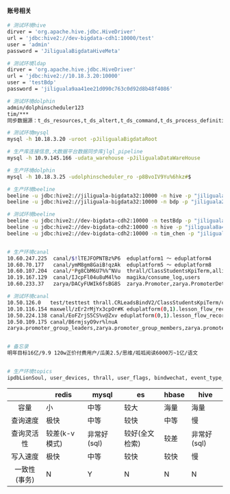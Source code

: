 #### 账号相关

```bash
# 测试环境hive
dirver = 'org.apache.hive.jdbc.HiveDriver'
url = 'jdbc:hive2://dev-bigdata-cdh1:10000/test'
user = 'admin'
password = 'JiligualaBigdataHiveMeta'

# 测试环境ldap
dirver = 'org.apache.hive.jdbc.HiveDriver'
url = 'jdbc:hive2://10.18.3.20:10000'
user = 'testBdp'
password = 'jiliguala9aa41ee21d090c763c0d92d8b48f4086'

# 测试环境dolphin
admin/dolphinscheduler123
tim/***
同步数据源：t_ds_resources,t_ds_altert,t_ds_command,t_ds_process_definition,t_ds_project,t_ds_queue,t_ds_schedules

# 测试环境mysql
mysql -h 10.18.3.20 -uroot -pJiligualaBigdataRoot

# 生产库连接信息,大数据平台数据同步库jlgl_pipeline
mysql -h 10.9.145.166 -udata_warehouse -pJiligualaDataWareHouse

# 生产环境dolphin
mysql -h 10.18.3.25 -udolphinscheduler_ro -p8BvoIV9Yu%6hkz#$

# 生产环境beeline
beeline -u jdbc:hive2://jiliguala-bigdata32:10000 -n hive -p "jiliguala8a4ac216fb230da3834de641b3e5d0f7"
beeline -u jdbc:hive2://jiliguala-bigdata32:10000 -n bdp -p "jiliguala29a2047bb5908c54034763e93eb92e1c"

# 测试环境beeline
beeline -u jdbc:hive2://dev-bigdata-cdh2:10000 -n testBdp -p "jiliguala9aa41ee21d090c763c0d92d8b48f4086"
beeline -u jdbc:hive2://dev-bigdata-cdh2:10000 -n hive -p "jiliguala8a4ac216fb230da3834de641b3e5d0f7"
beeline -u jdbc:hive2://dev-bigdata-cdh2:10000 -n tim_chen -p "jiliguala1d7038c6944502aa41dbdd500e5a4b2b"


# 生产环境canal
10.60.247.225  canal/$!lTEJFOPNTBz%P6  eduplatform1 ～ eduplatform4
10.60.70.177   canal/ymM8gm8GaiB!qzAk  eduplatform5 ～ eduplatform8
10.60.107.204  canal/*Pg8CbM6U7%%^NVu  thrall/ClassStudentsKpiTerm,alliance/AppOrderKpiOwner
10.19.167.129  canal/IJcpFl04u8uM4l%o  magika/consume_log,users
10.60.233.37   zarya/DACyFUWIk6fsBG8S  zarya.Promoter,zarya.PromoterDetail,zarya.PromoterFansBind,zarya.PromoterGroupLeaders,zarya.PromoterGroupMembers,zarya.PromoterGroups,zarya.PromoterOrderDetail,zarya.PromoterRelationship,zarya.db_history

# 测试环境canal
10.50.126.0   test/testtest thrall.CRLeadsBindV2/ClassStudentsKpiTerm/crm_tutor_2week_white_name/crm_tutor_3week_white_name/ClassStudentsKpiTerm
10.10.116.154 maxwell/zEr2rMjYx3cpOr#K eduplatform(0,1).lesson_flow_record(0,1)
10.50.224.138 canal/EoFZrjS5CS%v@Zxv eduplatform(0,1).lesson_flow_record(0,1)
10.50.109.175 canal/B6rmjsyO9vr%lnuA
zarya.promoter_group_leaders,zarya.promoter_group_members,zarya.promoter_groups


# 备忘录
明年目标16亿/9.9 120w正价付费用户/瓜美2.5/思维/呱呱阅读6000万~1亿/语文


# 生产环境topics
ipdbLionSoul, user_devices, thrall, user_flags, bindwechat, event_type_metric, superprogress_stream, real_time_recommend, amplitude02, ggr_mongo_stream, MongoHistoryStream, superhistory_mongo_stream, MongoGGRStream, check, jlgl_mongo_stream_dev, pingxxorder, ggr_mongo_stream_dev, users, hujing_stream, superhistory_mongo_stream_dev, ghs_ghs, commodity, flinkx_meta_jsons, ghs_ghs_dc_stream, superprogress, MongoXSHAREStream, eduplatform01, babies, eduplatform02, xshare_mongo_stream, youzan_order_stream, amplitude, ipdb, redeem, tutor_bind_init, users_stream, ghs_user_stream, mongo_stream, lessonbuy, RefundMysqlStream, ghs_user, pingxxorder_stream, xshare_mongo_stream_dev, field_config_kafka2clickhouse, flink_yarn_monitor, crm_tutor_class_students, token, PromoterMysqlStream, MongoJLGLStream, check_stream, devRefundStream, tutor_bind, __consumer_offsets
```



|              | redis         | mysql       | es             | hbase | hive        |
| :----------: | ------------- | ----------- | -------------- | ----- | ----------- |
|     容量     | 小            | 中等        | 较大           | 海量  | 海量        |
|   查询速度   | 极快          | 中等        | 较快           | 中等  | 慢          |
|  查询灵活性  | 较差(k-v模式) | 非常好(sql) | 较好(全文检索) | 较差  | 非常好(sql) |
|   写入速度   | 极快          | 中等        | 较快           | 较快  | 慢          |
| 一致性(事务) | N             | Y           | N              | N     | N           |

